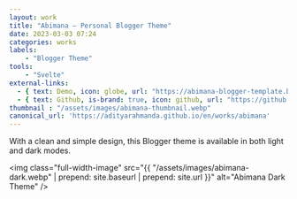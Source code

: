 ```yaml
---
layout: work
title: "Abimana – Personal Blogger Theme"
date: 2023-03-03 07:24
categories: works
labels: 
    - "Blogger Theme" 
tools: 
    - "Svelte"
external-links:
  - { text: Demo, icon: globe, url: "https://abimana-blogger-template.blogspot.com" }
  - { text: Github, is-brand: true, icon: github, url: "https://github.com/adityarahmanda/abimana" }
thumbnail : "/assets/images/abimana-thumbnail.webp"
canonical_url: 'https://adityarahmanda.github.io/en/works/abimana'
---
```

With a clean and simple design, this Blogger theme is available in both light and dark modes.

<!--excerpt-->

<img class="full-width-image" src="{{ "/assets/images/abimana-dark.webp" | prepend: site.baseurl | prepend: site.url }}" alt="Abimana Dark Theme" />